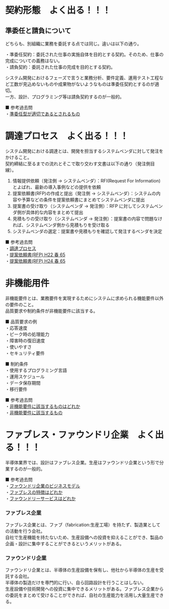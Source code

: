 # 契約形態　よく出る！！！

## 準委任と請負について

どちらも、別組織に業務を委託する点では同じ。違いは以下の通り。

・準委任契約：委託された仕事の実施自体を目的とする契約。そのため、仕事の完成についての義務はない。  
・請負契約：委託された仕事の完成を目的とする契約。

システム開発におけるフェーズで言うと業務分析、要件定義、運用テスト工程など工数が見込めないものや成果物がないようなものは準委任契約とするのが適切。  
一方、設計、プログラミング等は請負契約するのが一般的。

■ 参考過去問  
・[準委任型が適切であるとされるもの](https://www.ap-siken.com/kakomon/30_aki/q66.html)

# 調達プロセス　よく出る！！！

システム開発における調達とは、開発を担当するシステムベンダに対して発注をかけること。  
契約締結に至るまでの流れとそこで取り交わす文書は以下の通り（発注側目線）。

1. 情報提供依頼（発注側 → システムベンダ）：RFI(Request For Information)とよばれ、最新の導入事例などの提供を依頼
2. 提案依頼書(RFP)の作成と提出（発注側 → システムベンダ）：システムの内容や予算などの条件を提案依頼書にまとめてシステムベンダに提出
3. 提案書の受け取り（システムベンダ → 発注側）：RFP に対してシステムベンダ側が具体的な内容をまとめて提出
4. 見積もりの受け取り（システムベンダ → 発注側）：提案書の内容で問題なければ、システムベンダ側から見積もりを受け取る
5. システムベンダの選定：提案書や見積もりを確認して発注するベンダを決定

■ 参考過去問  
・[調達プロセス](https://www.ap-siken.com/kakomon/23_aki/q65.html)  
・[提案依頼書(RFP) H22 春 65](https://www.ap-siken.com/kakomon/22_haru/q65.html)  
・[提案依頼書(RFP) H24 春 65](https://www.ap-siken.com/kakomon/24_haru/q65.html)

# 非機能用件

非機能要件とは、業務要件を実現するためにシステムに求められる機能要件以外の要件のこと。  
品質要求や制約条件が非機能要件に該当する。

■ 品質要求の例  
・応答速度  
・ピーク時の処理能力  
・障害時の復旧速度  
・使いやすさ  
・セキュリティ要件

■ 制約条件  
・使用するプログラミング言語  
・運用スケジュール  
・データ保存期間  
・移行要件

■ 参考過去問  
・[非機能要件に該当するものはどれか](https://www.ap-siken.com/kakomon/26_aki/q64.html)  
・[非機能要件に該当するもの](https://www.ap-siken.com/kakomon/24_aki/q64.html)

# ファブレス・ファウンドリ企業　よく出る！！！

半導体業界では、設計はファブレス企業。生産はファウンドリ企業という形で分業するのが一般的。

■ 参考過去問  
・[ファウンドリ企業のビジネスモデル](https://www.ap-siken.com/kakomon/04_haru/q70.html)  
・[ファブレスの特徴はどれか](https://www.ap-siken.com/kakomon/04_aki/q71.html)  
・[ファウンドリーサービスはどれか](https://www.ap-siken.com/kakomon/05_aki/q66.html)

### ファブレス企業

ファブレス企業とは、ファブ（fabrication:生産工場）を持たず、製造業としての活動を行う会社。  
自社で生産機能を持たないため、生産設備への投資を抑えることができ、製品の企画・設計に集中することができるというメリットがある。

### ファウンドリ企業

ファウンドリ企業とは、半導体の生産設備を保有し、他社から半導体の生産を受託する会社。  
半導体の製造だけを専門的に行い、自ら回路設計を行うことはしない。  
生産設備や技術開発への投資に集中できるメリットがある。ファブレス企業からの委託をまとめて受けることができれば、自社の生産能力を活用し大量生産できる。
